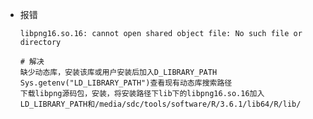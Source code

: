 
* 报错

      libpng16.so.16: cannot open shared object file: No such file or directory
      
      # 解决
      缺少动态库，安装该库或用户安装后加入D_LIBRARY_PATH
      Sys.getenv("LD_LIBRARY_PATH")查看现有动态库搜索路径
      下载libpng源码包，安装，将安装路径下lib下的libpng16.so.16加入LD_LIBRARY_PATH和/media/sdc/tools/software/R/3.6.1/lib64/R/lib/
